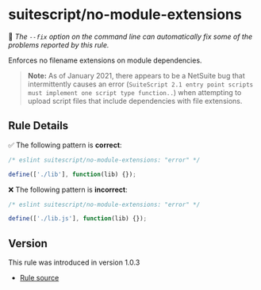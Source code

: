 # suitescript/no-module-extensions

:wrench: _The `--fix` option on the command line can automatically fix some of the problems reported by this rule._

Enforces no filename extensions on module dependencies.

> **Note:** As of January 2021, there appears to be a NetSuite bug that intermittently causes an error (`SuiteScript 2.1 entry point scripts must implement one script type function..`) when attempting to upload script files that include dependencies with file extensions.

## Rule Details

:white_check_mark: The following pattern is **correct**:

```js
/* eslint suitescript/no-module-extensions: "error" */

define(['./lib'], function(lib) {});
```

:x: The following pattern is **incorrect**:

```js
/* eslint suitescript/no-module-extensions: "error" */

define(['./lib.js'], function(lib) {});
```

## Version

This rule was introduced in version 1.0.3

- [Rule source](../../lib/rules/no-module-extensions.js)
